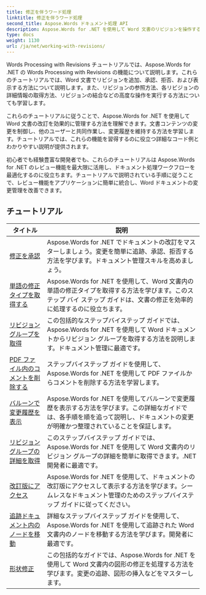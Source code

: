 ```yaml
---
title: 修正を伴うワード処理
linktitle: 修正を伴うワード処理
second_title: Aspose.Words ドキュメント処理 API
description: Aspose.Words for .NET を使用して Word 文書のリビジョンを操作する方法を学習します。リビジョンの管理と表示に関するサンプル コードを含むステップ バイ ステップのチュートリアルです。
type: docs
weight: 1130
url: /ja/net/working-with-revisions/
---
```

Words Processing with Revisions チュートリアルでは、Aspose.Words for .NET の Words Processing with Revisions の機能について説明します。これらのチュートリアルでは、Word 文書でリビジョンを追加、承認、拒否、および表示する方法について説明します。また、リビジョンの参照方法、各リビジョンの詳細情報の取得方法、リビジョンの結合などの高度な操作を実行する方法についても学習します。

これらのチュートリアルに従うことで、Aspose.Words for .NET を使用して Word 文書の改訂を効果的に管理する方法を理解できます。文書コンテンツの変更を制御し、他のユーザーと共同作業し、変更履歴を維持する方法を学習します。チュートリアルでは、これらの機能を習得するのに役立つ詳細なコード例とわかりやすい説明が提供されます。

初心者でも経験豊富な開発者でも、これらのチュートリアルは Aspose.Words for .NET のレビュー機能を最大限に活用し、ドキュメント処理ワークフローを最適化するのに役立ちます。チュートリアルで説明されている手順に従うことで、レビュー機能をアプリケーションに簡単に統合し、Word ドキュメントの変更管理を改善できます。

 ## チュートリアル
| タイトル | 説明 |
| --- | --- |
| [修正を承認](./accept-revisions/) | Aspose.Words for .NET でドキュメントの改訂をマスターしましょう。変更を簡単に追跡、承認、拒否する方法を学びます。ドキュメント管理スキルを高めましょう。 |
| [単語の修正タイプを取得する](./get-revision-types/) |Aspose.Words for .NET を使用して、Word 文書内の単語の修正タイプを取得する方法を学びます。このステップ バイ ステップ ガイドは、文書の修正を効率的に処理するのに役立ちます。 |
| [リビジョングループを取得](./get-revision-groups/) | この包括的なステップバイステップ ガイドでは、Aspose.Words for .NET を使用して Word ドキュメントからリビジョン グループを取得する方法を説明します。ドキュメント管理に最適です。 |
| [PDF ファイル内のコメントを削除する](./remove-comments-in-pdf/) | ステップバイステップ ガイドを使用して、Aspose.Words for .NET を使用して PDF ファイルからコメントを削除する方法を学習します。 |
| [バルーンで変更履歴を表示](./show-revisions-in-balloons/) | Aspose.Words for .NET を使用してバルーンで変更履歴を表示する方法を学びます。この詳細なガイドでは、各手順を順を追って説明し、ドキュメントの変更が明確かつ整理されていることを保証します。 |
| [リビジョングループの詳細を取得](./get-revision-group-details/) | このステップバイステップ ガイドでは、Aspose.Words for .NET を使用して Word 文書内のリビジョン グループの詳細を簡単に取得できます。.NET 開発者に最適です。 |
| [改訂版にアクセス](./access-revised-version/) | Aspose.Words for .NET を使用して、ドキュメントの改訂版にアクセスして表示する方法を学びます。シームレスなドキュメント管理のためのステップバイステップ ガイドに従ってください。 |
| [追跡ドキュメント内のノードを移動](./move-node-in-tracked-document/) | 詳細なステップバイステップ ガイドを使用して、Aspose.Words for .NET を使用して追跡された Word 文書内のノードを移動する方法を学びます。開発者に最適です。 |
| [形状修正](./shape-revision/) | この包括的なガイドでは、Aspose.Words for .NET を使用して Word 文書内の図形の修正を処理する方法を学びます。変更の追跡、図形の挿入などをマスターします。 |